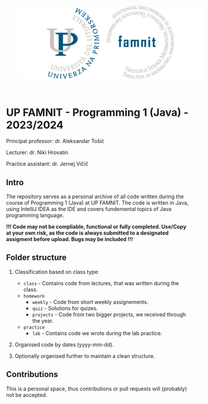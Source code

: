 <p align="center">
  <img src="famnit.png" style="padding: 32px" />
</p>

# UP FAMNIT - Programming 1 (Java) - 2023/2024

Principal professor: dr. Aleksandar Tošić

Lecturer: dr. Niki Hrovatin

Practice assistant: dr. Jernej Vičič

## Intro 

The repository serves as a personal archive of all code written during the course of Programming 1 (Java) at UP FAMNIT. The code is written in Java, using IntelliJ IDEA as the IDE and covers fundemental topics of Java programming language. 

**!!! Code may not be compliable, functional or fully completed. Use/Copy at your own risk, as the code is always submitted to a designated assigment before upload. Bugs may be included !!!**

## Folder structure

1. Classification based on class type:
    - `class` - Contains code from lectures, that was written during the class.
    - `homework`
      - `weekly` - Code from short weekly assignements.
      - `quiz` - Solutions for quizes. 
      - `projects` - Code from two bigger projects, we received through the year.
    - `practice`
      - `lab` - Contains code we wrote during the lab practice.
      
2. Organised code by dates (yyyy-mm-dd).

3. Optionally organised further to maintain a clean structure.

## Contributions
This is a personal space, thus contributions or pull requests will (probably) not be accepted.